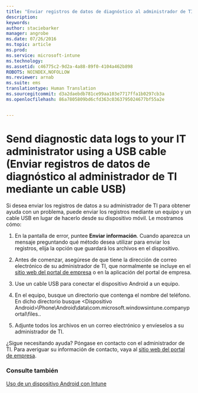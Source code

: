 ```yaml
---
title: "Enviar registros de datos de diagnóstico al administrador de TI mediante un cable USB | Microsoft Intune"
description: 
keywords: 
author: staciebarker
manager: angrobe
ms.date: 07/26/2016
ms.topic: article
ms.prod: 
ms.service: microsoft-intune
ms.technology: 
ms.assetid: c46775c2-9d2a-4a88-89f0-4104a462b898
ROBOTS: NOINDEX,NOFOLLOW
ms.reviewer: arnab
ms.suite: ems
translationtype: Human Translation
ms.sourcegitcommit: d3a2daebdb781ce99aa103e7717ffa1b0297cb3a
ms.openlocfilehash: 86a7805809bd6cfd363c0363795024677bf55a2e


---
```



# Send diagnostic data logs to your IT administrator using a USB cable (Enviar registros de datos de diagnóstico al administrador de TI mediante un cable USB)

Si desea enviar los registros de datos a su administrador de TI para obtener ayuda con un problema, puede enviar los registros mediante un equipo y un cable USB en lugar de hacerlo desde su dispositivo móvil. Le mostramos cómo:

1.  En la pantalla de error, puntee **Enviar información**. Cuando aparezca un mensaje preguntando qué método desea utilizar para enviar los registros, elija la opción que guardará los archivos en el dispositivo.

2.  Antes de comenzar, asegúrese de que tiene la dirección de correo electrónico de su administrador de TI, que normalmente se incluye en el [sitio web del portal de empresa](http://portal.manage.microsoft.com) o en la aplicación del portal de empresa.

2.  Use un cable USB para conectar el dispositivo Android a un equipo.

3.  En el equipo, busque un directorio que contenga el nombre del teléfono. En dicho directorio busque &lt;Dispositivo Android&gt;\Phone\Android\data\com.microsoft.windowsintune.companyportal\files.\.

4.  Adjunte todos los archivos en un correo electrónico y envíeselos a su administrador de TI.

¿Sigue necesitando ayuda? Póngase en contacto con el administrador de TI. Para averiguar su información de contacto, vaya al [sitio web del portal de empresa](http://portal.manage.microsoft.com).

### Consulte también
[Uso de un dispositivo Android con Intune](using-your-android-device-with-intune.md)



<!--HONumber=Aug16_HO4-->


